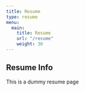 ```yaml
---
title: Resume
type: resume
menu: 
  main:
    title: Resume
    url: "/resume"
    weight: 30
---
```


## Resume Info

This is a dummy resume page